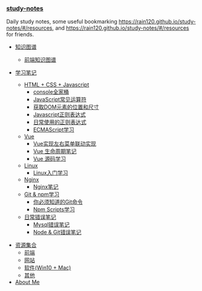### [study-notes](<https://rain120.github.io/study-notes>)

Daily study notes, some useful bookmarking https://rain120.github.io/study-notes/#/resources, and https://rain120.github.io/study-notes/#/resources for friends.

<!-- 学习笔记 -->

- [知识图谱](https://rain120.github.io/study-notes/#/notes/knowledge-map/guide.md)
  - [前端知识图谱](https://rain120.github.io/study-notes/#/notes/knowledge-map/fe_knowledge_map.md)

- [学习笔记](https://rain120.github.io/study-notes/#/notes/guide.md)
  - [HTML + CSS + Javascript](https://rain120.github.io/study-notes/#/notes/HTML-CSS-Javascript/guide.md)
    - [console全家桶](https://rain120.github.io/study-notes/#/notes/HTML-CSS-Javascript/console/console-related-note.md)
    - [JavaScript常见运算符](https://rain120.github.io/study-notes/#/notes/HTML-CSS-Javascript/common-operator/common-operator.md)
    - [获取DOM元素的位置和尺寸](https://rain120.github.io/study-notes/#/notes/HTML-CSS-Javascript/get-dom-property/get-dom-property.md)
    - [Javascript正则表达式](https://rain120.github.io/study-notes/#/notes/HTML-CSS-Javascript/regular_expression/regular_expression.md)
    - [日常使用的正则表达式](https://rain120.github.io/study-notes/#/notes/HTML-CSS-Javascript/regular_expression/common_reg_exps.md)
    - [ECMAScript学习](https://rain120.github.io/study-notes/#/notes/HTML-CSS-Javascript/es-study/es-guide.md)
  - [Vue](https://rain120.github.io/study-notes/#/notes/vue/guide.md)
    - [Vue实现左右菜单联动实现](https://rain120.github.io/study-notes/#/notes/vue/cascade-menu/cascade-menu.md)
    - [Vue 生命周期笔记](https://rain120.github.io/study-notes/#/notes/vue/vue-lifecycle/vue-lifecycle.md)
    - [Vue 源码学习](https://rain120.github.io/study-notes/#/notes/vue/code-review/code-review.md)
  - [Linux](https://rain120.github.io/study-notes/#/notes/linux/guide.md)
    - [Linux入门学习](https://rain120.github.io/study-notes/#/notes/linux/initial.md)
  - [Nginx](https://rain120.github.io/study-notes/#/notes/nginx/guide.md)
    - [Nginx笔记](https://rain120.github.io/study-notes/#/notes/nginx/nginx/note.md)
  - [Git & npm学习](https://rain120.github.io/study-notes/#/notes/git-npm/guide.md)
    - [你必须知道的Git命令](https://rain120.github.io/study-notes/#/notes/git-npm/you-must-know-git-commands.md)
    - [Npm Scripts学习](https://rain120.github.io/study-notes/#/notes/git-npm/npm-scripts.md)
  - [日常错误笔记](https://rain120.github.io/study-notes/#/notes/error-qa/guide.md)
    - [Mysql错误笔记](https://rain120.github.io/study-notes/#/notes/error-qa/mysql/note-qa.md)
    - [Node & Git错误笔记](https://rain120.github.io/study-notes/#/notes/error-qa/node-git/note-qa.md)

<!--  资源集合 -->

- [资源集合](https://rain120.github.io/study-notes/#/resources/guide.md)
  - [前端](https://rain120.github.io/study-notes/#/resources/front-end.md)
  - [网站](https://rain120.github.io/study-notes/#/resources/website.md)
  - [软件(Win10 + Mac)](https://rain120.github.io/study-notes/#/resources/software.md)
  - [其他](https://rain120.github.io/study-notes/#/resources/others.md)
- [About Me](https://rain120.github.io/study-notes/#/profile/profile.md)

<!-- About Me -->
<!-- ---

- [<i class="profile-icon gh iconfont icon-github"></i>Github](https://github.com/Rain120)
- [<i class="profile-icon zh iconfont icon-zhihu"></i>知乎](https://www.zhihu.com/people/yan-yang-nian-hua-120/activities)
- [<i class="profile-icon jj iconfont icon-juejin"></i>掘金](https://juejin.im/user/57c616496be3ff00584f54db)
- [<i class="profile-icon bk iconfont icon-blog"></i>个人博客](https://rain120.github.io/)
- [<i class="profile-icon sf iconfont icon-sf"></i>SegmentFault](https://segmentfault.com/u/rainyk1/articles)
- [<i class="profile-icon csdn iconfont icon-csdn"></i>CSDN](https://blog.csdn.net/ZC_XY) -->

